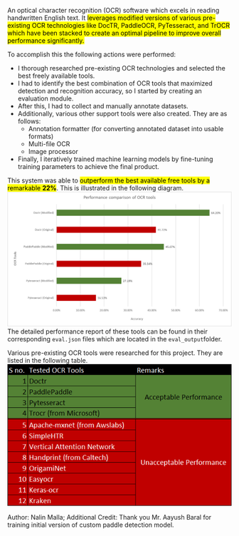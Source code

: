 An optical character recognition (OCR) software which excels in reading handwritten English text. It <mark>leverages modified versions of various pre-existing OCR technologies like DocTR, PaddleOCR, PyTesseract, and TrOCR which have been stacked to create an optimal pipeline to improve overall performance significantly.</mark> 

To accomplish this the following actions were performed: 
- I thorough researched pre-existing OCR technologies and selected the best freely available tools. 
- I had to identify the best combination of OCR tools that maximized detection and recognition accuracy, so I started by creating an evaluation module. 
- After this, I had to collect and manually annotate datasets. 
- Additionally, various other support tools were also created. They are as follows: 
  - Annotation formatter (for converting annotated dataset into usable formats)
  - Multi-file OCR
  - Image processor  
- Finally, I iteratively trained machine learning models by fine-tuning training parameters to achieve the final product. 

This system was able to <mark>outperform the best available free tools by a remarkable <b>22%</b></mark>. This is illustrated in the following diagram.
![Performance comparison of OCR tools](ocr_performance_comparison.png)
The detailed performance report of these tools can be found in their corresponding <code>eval.json</code> files which are located in the <code>eval_output</code>folder.

Various pre-existing OCR tools were researched for this project. They are listed in the following table.
![Tested OCR tools](Tested_OCR_Tools.png) 

Author: Nalin Malla;
Additional Credit: Thank you Mr. Aayush Baral for training initial version of custom paddle detection model.